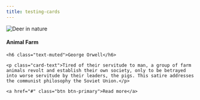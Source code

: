 ```yaml
---
title: testing-cards
---
```


<!-- Card -->
<article class="card animated fadeInLeft">
  <img class="card-img-top img-responsive" src="https://snap-photos.s3.amazonaws.com/img-thumbs/960w/1U2EGZ07GU.jpg" alt="Deer in nature" />

  <div class="card-block">
    <h4 class="card-title">Animal Farm</h4>

    <h6 class="text-muted">George Orwell</h6>

    <p class="card-text">Tired of their servitude to man, a group of farm animals revolt and establish their own society, only to be betrayed into worse servitude by their leaders, the pigs. This satire addresses the communist philosophy the Soviet Union.</p>

    <a href="#" class="btn btn-primary">Read more</a>
  </div>
</article><!-- .end Card ->